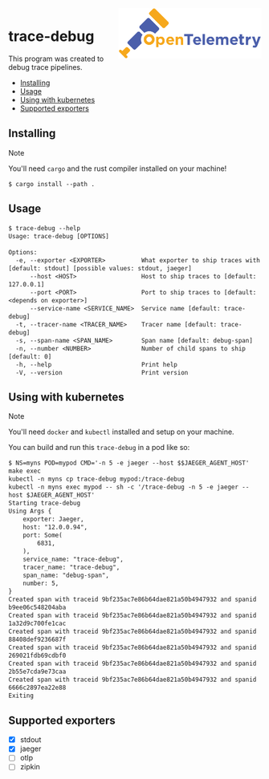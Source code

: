 <img align="right" height="100" src="https://raw.githubusercontent.com/open-telemetry/opentelemetry-rust/main/assets/logo-text.png">

<h1>trace-debug</h1>

This program was created to debug trace pipelines.

<!-- vim-markdown-toc GFM -->

* [Installing](#installing)
* [Usage](#usage)
* [Using with kubernetes](#using-with-kubernetes)
* [Supported exporters](#supported-exporters)

<!-- vim-markdown-toc -->

## Installing

> [!NOTE]
> You'll need `cargo` and the rust compiler installed on your machine!

```console
$ cargo install --path .
```

## Usage

```console
$ trace-debug --help
Usage: trace-debug [OPTIONS]

Options:
  -e, --exporter <EXPORTER>          What exporter to ship traces with [default: stdout] [possible values: stdout, jaeger]
      --host <HOST>                  Host to ship traces to [default: 127.0.0.1]
      --port <PORT>                  Port to ship traces to [default: <depends on exporter>]
      --service-name <SERVICE_NAME>  Service name [default: trace-debug]
  -t, --tracer-name <TRACER_NAME>    Tracer name [default: trace-debug]
  -s, --span-name <SPAN_NAME>        Span name [default: debug-span]
  -n, --number <NUMBER>              Number of child spans to ship [default: 0]
  -h, --help                         Print help
  -V, --version                      Print version
```

## Using with kubernetes

> [!NOTE]
> You'll need `docker` and `kubectl` installed and setup on your machine.

You can build and run this `trace-debug` in a pod like so:

```console
$ NS=myns POD=mypod CMD='-n 5 -e jaeger --host $$JAEGER_AGENT_HOST' make exec
kubectl -n myns cp trace-debug mypod:/trace-debug
kubectl -n myns exec mypod -- sh -c '/trace-debug -n 5 -e jaeger --host $JAEGER_AGENT_HOST'
Starting trace-debug
Using Args {
    exporter: Jaeger,
    host: "12.0.0.94",
    port: Some(
        6831,
    ),
    service_name: "trace-debug",
    tracer_name: "trace-debug",
    span_name: "debug-span",
    number: 5,
}
Created span with traceid 9bf235ac7e86b64dae821a50b4947932 and spanid b9ee06c548204aba
Created span with traceid 9bf235ac7e86b64dae821a50b4947932 and spanid 1a32d9c700fe1cac
Created span with traceid 9bf235ac7e86b64dae821a50b4947932 and spanid 88408def9236687f
Created span with traceid 9bf235ac7e86b64dae821a50b4947932 and spanid 269021fdb69cdbf0
Created span with traceid 9bf235ac7e86b64dae821a50b4947932 and spanid 2b55e7cda9e73caa
Created span with traceid 9bf235ac7e86b64dae821a50b4947932 and spanid 6666c2897ea22e88
Exiting
```

## Supported exporters

- [x] stdout
- [x] jaeger
- [ ] otlp
- [ ] zipkin
